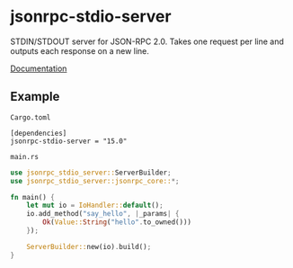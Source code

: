 # jsonrpc-stdio-server
STDIN/STDOUT server for JSON-RPC 2.0.
Takes one request per line and outputs each response on a new line.

[Documentation](http://paritytech.github.io/jsonrpc/jsonrpc_stdio_server/index.html)

## Example

`Cargo.toml`

```
[dependencies]
jsonrpc-stdio-server = "15.0"
```

`main.rs`

```rust
use jsonrpc_stdio_server::ServerBuilder;
use jsonrpc_stdio_server::jsonrpc_core::*;

fn main() {
	let mut io = IoHandler::default();
	io.add_method("say_hello", |_params| {
		Ok(Value::String("hello".to_owned()))
	});

	ServerBuilder::new(io).build();
}
```
